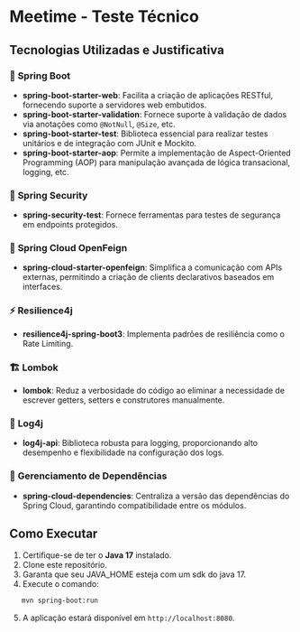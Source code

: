 # Meetime - Teste Técnico

## Tecnologias Utilizadas e Justificativa

### 📌 **Spring Boot**
- **spring-boot-starter-web**: Facilita a criação de aplicações RESTful, fornecendo suporte a servidores web embutidos.
- **spring-boot-starter-validation**: Fornece suporte à validação de dados via anotações como `@NotNull`, `@Size`, etc.
- **spring-boot-starter-test**: Biblioteca essencial para realizar testes unitários e de integração com JUnit e Mockito.
- **spring-boot-starter-aop**: Permite a implementação de Aspect-Oriented Programming (AOP) para manipulação avançada de lógica transacional, logging, etc.

### 🔐 **Spring Security**
- **spring-security-test**: Fornece ferramentas para testes de segurança em endpoints protegidos.

### 🔗 **Spring Cloud OpenFeign**
- **spring-cloud-starter-openfeign**: Simplifica a comunicação com APIs externas, permitindo a criação de clients declarativos baseados em interfaces.

### ⚡ **Resilience4j**
- **resilience4j-spring-boot3**: Implementa padrões de resiliência como o Rate Limiting.

### 🏗 **Lombok**
- **lombok**: Reduz a verbosidade do código ao eliminar a necessidade de escrever getters, setters e construtores manualmente.

### 📜 **Log4j**
- **log4j-api**: Biblioteca robusta para logging, proporcionando alto desempenho e flexibilidade na configuração dos logs.

### 🔄 **Gerenciamento de Dependências**
- **spring-cloud-dependencies**: Centraliza a versão das dependências do Spring Cloud, garantindo compatibilidade entre os módulos.

## Como Executar
1. Certifique-se de ter o **Java 17** instalado.
2. Clone este repositório.
3. Garanta que seu JAVA_HOME esteja com um sdk do java 17.
4. Execute o comando:   
```sh
   mvn spring-boot:run
   ```
5.  A aplicação estará disponível em `http://localhost:8080`.
